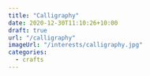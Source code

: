 ```yaml
---
title: "Calligraphy"
date: 2020-12-30T11:10:26+10:00
draft: true
url: "/calligraphy"
imageUrl: "/interests/calligraphy.jpg"
categories:
  - crafts
---
```

